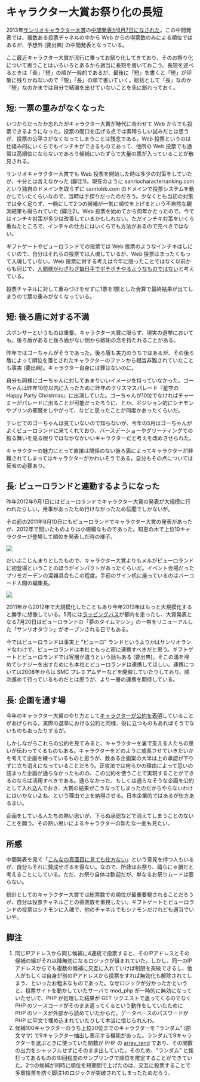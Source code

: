 ﻿# キャラクター大賞お祭り化の長短

2013年[サンリオキャラクター大賞](http://sanriocharacterranking.com/)の[中間発表が6月7日になされた](http://www.sanrio.co.jp/corporate/release/detail/458)。この中間発表では、複数ある投票チャネルの中から Web からの得票数のみによる順位ではあるが、予想外 (要出典) の中間発表となっている。

ここ最近キャラクター大賞が流行に乗ってお祭り化してきており、そのお祭り化について思うことはいろいろとあるから適当に長短を書いておこう。長短を述べるときは「長」「短」の順が一般的であるが、最後に「短」を書くと「短」が印象に残りかねないので「短」「長」の順で書いていく。総括として「長」なのか「短」なのかまでは自分で結論を出せていないことを先に断わっておく。

## 短: 一票の重みがなくなった

いつからだったか忘れたがキャラクター大賞が時代に合わせて Web からでも投票できるようになった。投票の間口を広げる点では素晴らしい試みだとは思うが、投票の公平さがなくなってしまうことは残念である。Web 投票というのは仕組み的にいくらでもインチキができるものであって、他所の Web 投票でも通常は高順位にならないであろう候補にいたずらで大量の票が入っていることが散見される。

サンリオキャラクター大賞でも Web 投票を開始した時は多少の対策をしていたが、十分とは言えなかった (脚注1)。現在のように sanriocharacterranking.com という独自のドメインを取らずに sanriobb.com のドメインで投票システムを動かしていたくらいなので、当時は手探りだったのだろう。少なくとも当初の対策では全く足りず、一晩にして2つの候補が一気に順位を上げるという不自然な観測結果も得られていた (脚注2)。Web 投票を始めてから何年かたったので、今ではインチキ対策が多少は改善しているかもしれない。ただインチキ対策をいくら重ねたところで、インチキの仕方にはいくらでも方法があるので完ぺきではない。

ギフトゲートやピューロランドでの投票では Web 投票のようなインチキはしにくいので、自分はそれらの投票では入魂しているが、Web 投票はまったくもって入魂していない。Web 投票に対する考えは今年に限ったことではなく以前からも同じで、[人間様がわざわざ毎日手でポチポチやるようなものではない](http://ameblo.jp/ohtaket/entry-11250901606.html)と考えている。

投票チャネルに対して重みづけをせずに1票を1票とした合算で最終結果が出てしまうので票の重みがなくなっている。

## 短: 後ろ盾に対する不満

スポンサーというものは重要。キャラクター大賞に限らず、現実の選挙においても。後ろ盾があると後ろ盾がない側から嫉妬の念を持たれることがある。

昨年ではゴーちゃんがそうであった。後ろ盾も実力のうちではあるが、その後ろ盾によって順位を落とされたキャラクターのファンから相当非難されていたことも事実 (要出典)。キャラクター自身には罪はないのに。

自分も同様にゴーちゃんに対してあまりいいイメージを持っていなかった。ゴーちゃんは昨年10位以内に入ったために昨年のクリスマスパレード『星空のHappy Party Christmas』に出演していた。ゴーちゃんが10位でなければチャーミーがパレードに出ることが可能だったろうに、とか、ポジション的にシナモンやプリンの邪魔をしやがって、などと思ったことが何度かあったくらいだ。

テレビでのゴーちゃんは見ていないので知らないが、今年の5月はゴーちゃんがよくピューロランドに来てくれており、バースデーショーやグリーティングでの振る舞いを見る限りではなかなかいいキャラクターだと考えを改めさせられた。

キャラクターの魅力にとって直接は関係のない後ろ盾によってキャラクターが非難されてしまってはキャラクターがかわいそうである。自分もその点については反省の必要あり。

## 長: ピューロランドと連動するようになった

昨年2012年9月1日にはピューロランドでキャラクター大賞の発表が大規模に行われたらしい。用事があったため行けなかったため伝聞でしかないが。

その前の2011年9月10日にもピューロランドでキャラクター大賞の発表があったが、2012年で聞いたものよりは小規模なものであった。知恵の木で上位10キャラクターが登場して順位を発表した時の様子。

[![](https://lh6.googleusercontent.com/-VKqflJwoQ60/UWbBB3FMZOI/AAAAAAAAPVA/R8zem1NbUSc/s456/DSC02739%2520%25281824x1368%2529.jpg)](https://picasaweb.google.com/lh/photo/l2PdaXVyB2ZATWVeOkMnF9MTjNZETYmyPJy0liipFm0?feat=embedwebsite)

だいぶこじんまりとしたもので、キャラクター大賞よりもメルがピューロランドに初登場ということのほうがインパクトがあったくらいだ。イベント会場だったプリモガーデンの混雑具合もこの程度。手前のサイン机に座っているのはバーコード人間の編集長。

[![](https://lh4.googleusercontent.com/--gKCKAYn-sI/UWbBLtfPggI/AAAAAAAAPXA/l8pVn-LioMY/s456/DSC02771%2520%25281824x1368%2529.jpg)](https://picasaweb.google.com/lh/photo/7mHMHQfcRi3zc0vBKDXfA9MTjNZETYmyPJy0liipFm0?feat=embedwebsite)

2011年から2012年で大規模化したこともあり今年2013年はもっと大規模化すると勝手に想像している。5月には[ラッピングバス](http://www.sanrio.co.jp/corporate/release/detail/453)が都内を走ったし、大賞発表となる7月20日はピューロランドの「夢のタイムマシン」の一帯をリニューアルした「サンリオタウン」がオープンされる日でもある。

今ではピューロランドは事実上 "ピューロ" ランドというよりかはサンリオランドなわけで、ピューロランドは本社ともっと密に連携すべきだと思う。ギフトゲートとピューロランドでは客層が違うという話もある (要出典)。そこの溝を埋めてシナジーを出すためにも本社とピューロランドは連携してほしい。連携については2008年からは SMC プレミアムデーなどを開催していたりしており、順次進めて行っているものだとは思うが、より一層の連携を期待している。

## 長: 企画を通す場

今年のキャラクター大賞のやり方として[キャラクターが公約を表明](http://www.sanrio.co.jp/corporate/release/detail/445)していることがあげられる。実際の選挙における公約と同様、役に立つものもあればそうでないものもあったりするが。

しかしながらこれらの公約を見てみると、キャラクターを裏で支える人たちの思いが伝わってくるものもある。キャラクターをどのように成長させていきたいかを考えて企画を練っているものと思うが、数ある企画案の大半は上の承認が下りずに立ち消えになっていることだろう。正攻法では何らかの理由によって思いの詰まった企画が通らなかったものの、この公約を使うことで実現することができるのならば活用すべきである。通らなかった、もしくは通らなそうな企画を公約として入れ込んでおき、大賞の結果がこうなってしまったのだからやらないわけにはいかないよね、という理由で上を納得させる。日本企業的ではあるが仕方あるまい。

企画をしている人たちの熱い思いが、下らぬ承認などで消えてしまうことのないことを願う。その熱い思いによるキャラクターの新たな一面も見たい。

## 所感

中間発表を見て「[こんなの真面目に見ても仕方ない](http://me.monoweb.info/blog/2013/06/08/sanrio-character-ranking-2013/)」という意見を持つ人もいるが、自分もそれに賛成せざるを得ない。なので、所詮はお祭り、踊らにゃ損だと考えることにしている。ただ、お祭り自体は歓迎だが、単なるお祭りムードは要らない。

統計としてのキャラクター大賞では総票数での順位が最重要視されることだろうが、自分は投票チャネルごとの得票数を重視したい。ギフトゲートとピューロランドの投票はシナモンに入魂で、他のチャネルでもシナモンだけれども適当でいいや。

## 脚注

1. 同じIPアドレスから同じ候補に4連続で投票すると、そのIPアドレスとその候補の組がそれ以降無効になるロジックが組まれていた。しかし、同一のIPアドレスからでも複数の候補に交互に入れていけば制限を突破できるし、他人がもしくは自身が別のIPアドレスから投票をすれば無効化も解除されてしまう、といったお粗末なものであった。なぜロジックが分かったかというと、投票サイトを動かしていたサーバで mod_php が一時的に無効になっていたせいで、PHP が処理した結果が GET リクエストで返ってくるのでなく PHP のソースコードがそのまま返ってくるという動作をしていたために PHP のソースが外部から読めていたからだ。データベースのパスワードが PHP に平文で埋め込まれていたりして本当に信じられんわ。
2. 候補100キャラクターのうち上位20位までのキャラクターを "ランダム" (原文ママ) で9キャラクター抽出し表示する機能があった。ランダムで9キャラクターを選ぶときに使っていた関数が PHP の [array_rand](http://php.net/manual/en/function.array-rand.php) であり、その関数の出力をシャッフルせずにそのまま出していた。そのため、"ランダム" と銘打ってあるものの10回程度のサンプリングで順位を推定することができていた。2つの候補が同時に順位を短期間で上げたのは、交互に投票することで多重投票を防ぐ脚注1のロジックが突破されてしまったためだろう。
